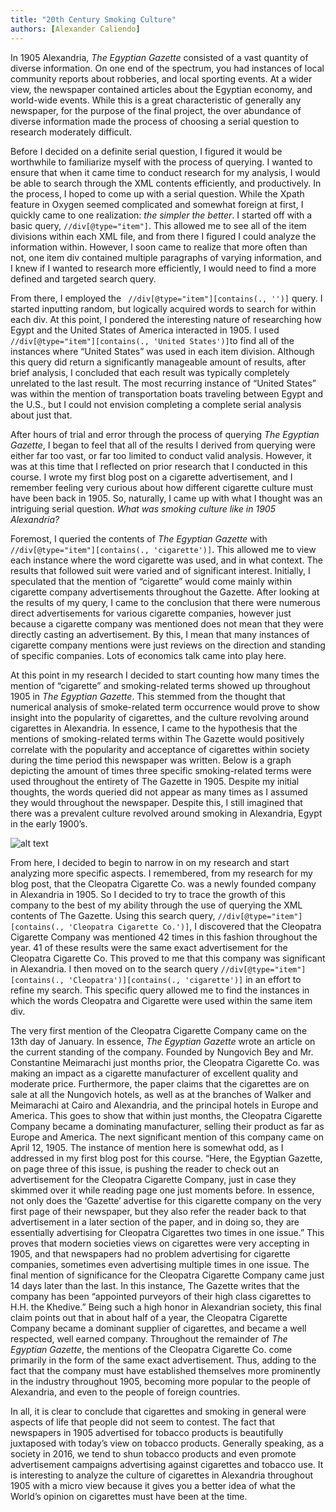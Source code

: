 ```yaml
---
title: "20th Century Smoking Culture"
authors: [Alexander Caliendo]
---
```

In 1905 Alexandria, *The Egyptian Gazette* consisted of a vast quantity of diverse information. On one end of the spectrum, you had instances of local community reports about robberies, and local sporting events. At a wider view, the newspaper contained articles about the Egyptian economy, and world-wide events. While this is a great characteristic of generally any newspaper, for the purpose of the final project, the over abundance of diverse information made the process of choosing a serial question to research moderately difficult.

Before I decided on a definite serial question, I figured it would be worthwhile to familiarize myself with the process of querying. I wanted to ensure that when it came time to conduct research for my analysis, I would be able to search through the XML contents efficiently, and productively. In the process, I hoped to come up with a serial question. While the Xpath feature in Oxygen seemed complicated and somewhat foreign at first, I quickly came to one realization: *the simpler the better*. I started off with a basic query, ```//div[@type="item"]```. This allowed me to see all of the item divisions within each XML file, and from there I figured I could analyze the information within. However, I soon came to realize that more often than not, one item div contained multiple paragraphs of varying information, and I knew if I wanted to research more efficiently, I would need to find a more defined and targeted search query.

From there, I employed the ``` //div[@type="item"][contains(., '')]``` query. I started inputting random, but logically acquired  words to search for within each div. At this point, I pondered the interesting nature of researching how Egypt and the United States of America interacted in 1905. I used ```//div[@type="item"][contains(., 'United States')]```to find all of the instances where “United States” was used in each item division. Although this query did return a significantly manageable amount of results, after brief analysis, I concluded that each result was typically completely unrelated to the last result. The most recurring instance of “United States” was within the mention of transportation boats traveling between Egypt and the U.S., but I could not envision completing a complete serial analysis about just that.

After hours of trial and error through the process of querying *The Egyptian Gazette*, I began to feel that all of the results I derived from querying were either far too vast, or far too limited to conduct valid analysis. However, it was at this time that I reflected on prior research that I conducted in this course. I wrote my first blog post on a cigarette advertisement, and I remember feeling very curious about how different cigarette culture must have been back in 1905. So, naturally, I came up with what I thought was an intriguing serial question. *What was smoking culture like in 1905 Alexandria?*

Foremost, I queried the contents of *The Egyptian Gazette*  with ```//div[@type="item"][contains(., 'cigarette')]```. This allowed me to view each instance where the word cigarette was used, and in what context. The results that followed suit were varied and of significant interest. Initially, I speculated that the mention of “cigarette” would come mainly within cigarette company advertisements throughout the Gazette. After looking at the results of my query, I came to the conclusion that there were numerous direct advertisements for various cigarette companies, however just because a cigarette company was mentioned does not mean that they were directly casting an advertisement. By this, I mean that many instances of cigarette company mentions were just reviews on the direction and standing of specific companies. Lots of economics talk came into play here.

At this point in my research I decided to start counting how many times the mention of “cigarette” and smoking-related terms showed up throughout 1905 in *The Egyptian Gazette*. This stemmed from the thought that numerical analysis of smoke-related term occurrence would prove to show insight into the popularity of cigarettes, and the culture revolving around cigarettes in Alexandria. In essence, I came to the hypothesis that the mentions of smoking-related terms within The Gazette would positively correlate with the popularity and acceptance of cigarettes within society during the time period this newspaper was written. Below is a graph depicting the amount of times three specific smoking-related terms were used throughout the entirety of The Gazette in 1905. Despite my initial thoughts, the words queried did not appear as many times as I assumed they would throughout the newspaper. Despite this, I still imagined that there was a prevalent culture revolved around smoking in Alexandria, Egypt in the early 1900’s.

![alt text](http://i68.tinypic.com/2a6ku3a.jpg?raw=true)

From here, I decided to begin to narrow in on my research and start analyzing more specific aspects. I remembered, from my research for my blog post, that the Cleopatra Cigarette Co. was a newly founded company in Alexandria in 1905. So I decided to try to trace the growth of this company to the best of my ability through the use of querying the XML contents of The Gazette. Using this search query, ```//div[@type="item"][contains(., 'Cleopatra Cigarette Co.')]```, I discovered that the Cleopatra Cigarette Company was mentioned 42 times in this fashion throughout the year. 41 of these results were the same exact advertisement for the Cleopatra Cigarette Co. This proved to me that this company was significant in Alexandria. I then moved on to the search query ```//div[@type="item"][contains(., 'Cleopatra')][contains(., 'cigarette')]``` in an effort to refine my search. This specific query allowed me to find the instances in which the words Cleopatra and Cigarette were used within the same item div.

The very first mention of the Cleopatra Cigarette Company came on the 13th day of January. In essence, *The Egyptian Gazette* wrote an article on the current standing of the company. Founded by Nungovich Bey and Mr. Constantine Meimarachi just months prior, the Cleopatra Cigarette Co. was making an impact as a cigarette manufacturer of excellent quality and moderate price. Furthermore, the paper claims that the cigarettes are on sale at all the Nungovich hotels, as well as at the branches of Walker and Meimarachi at Cairo and Alexandria, and the principal hotels in Europe and America. This goes to show that within just months, the Cleopatra Cigarette Company became a dominating manufacturer, selling their product as far as Europe and America. The next significant mention of this company came on April 12, 1905. The instance of mention here is somewhat odd, as I addressed in my first blog post for this course.
“Here, the Egyptian Gazette, on page three of this issue, is pushing the reader to check out an advertisement for the Cleopatra Cigarette Company, just in case they skimmed over it while reading page one just moments before. In essence, not only does the ‘Gazette’ advertise for this cigarette company on the very first page of their newspaper, but they also refer the reader back to that advertisement in a later section of the paper, and in doing so, they are essentially advertising for Cleopatra Cigarettes two times in one issue.” This proves that modern societies views on cigarettes were very accepting in 1905, and that newspapers had no problem advertising for cigarette companies, sometimes even advertising multiple times in one issue. The final mention of significance for the Cleopatra Cigarette Company came just 14 days later than the last. In this instance, The Gazette writes that the company has been “appointed purveyors of their high class cigarettes to H.H. the Khedive.” Being such a high honor in Alexandrian society, this final claim points out that in about half of a year, the Cleopatra Cigarette Company became a dominant supplier of cigarettes, and became a well respected, well earned company. Throughout the remainder of *The Egyptian Gazette*, the mentions of the Cleopatra Cigarette Co. come primarily in the form of the same exact advertisement. Thus, adding to the fact that the company must have established themselves more prominently in the industry throughout 1905, becoming more popular to the people of Alexandria, and even to the people of foreign countries.

In all, it is clear to conclude that cigarettes and smoking in general were aspects of life that people did not seem to contest. The fact that newspapers in 1905 advertised for tobacco products is beautifully juxtaposed with today’s view on tobacco products. Generally speaking, as a society in 2016, we tend to shun tobacco products and even promote advertisement campaigns advertising against cigarettes and tobacco use. It is interesting to analyze the culture of cigarettes in Alexandria throughout 1905 with a micro view because it gives you a better idea of what the World’s opinion on cigarettes must have been at the time.
